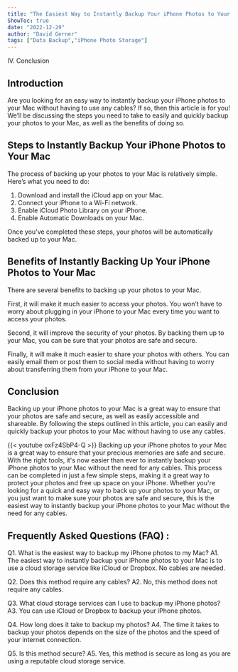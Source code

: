 ```yaml
---
title: "The Easiest Way to Instantly Backup Your iPhone Photos to Your Mac - No Cables Needed!"
ShowToc: true 
date: "2022-12-29"
author: "David Gerner" 
tags: ["Data Backup","iPhone Photo Storage"]
---
```

IV. Conclusion

## Introduction 
Are you looking for an easy way to instantly backup your iPhone photos to your Mac without having to use any cables? If so, then this article is for you! We’ll be discussing the steps you need to take to easily and quickly backup your photos to your Mac, as well as the benefits of doing so. 

## Steps to Instantly Backup Your iPhone Photos to Your Mac 
The process of backing up your photos to your Mac is relatively simple. Here’s what you need to do: 

1. Download and install the iCloud app on your Mac. 
2. Connect your iPhone to a Wi-Fi network. 
3. Enable iCloud Photo Library on your iPhone. 
4. Enable Automatic Downloads on your Mac. 

Once you’ve completed these steps, your photos will be automatically backed up to your Mac. 

## Benefits of Instantly Backing Up Your iPhone Photos to Your Mac 
There are several benefits to backing up your photos to your Mac. 

First, it will make it much easier to access your photos. You won’t have to worry about plugging in your iPhone to your Mac every time you want to access your photos. 

Second, it will improve the security of your photos. By backing them up to your Mac, you can be sure that your photos are safe and secure. 

Finally, it will make it much easier to share your photos with others. You can easily email them or post them to social media without having to worry about transferring them from your iPhone to your Mac. 

## Conclusion 
Backing up your iPhone photos to your Mac is a great way to ensure that your photos are safe and secure, as well as easily accessible and shareable. By following the steps outlined in this article, you can easily and quickly backup your photos to your Mac without having to use any cables.

{{< youtube oxFz4SbP4-Q >}} 
Backing up your iPhone photos to your Mac is a great way to ensure that your precious memories are safe and secure. With the right tools, it's now easier than ever to instantly backup your iPhone photos to your Mac without the need for any cables. This process can be completed in just a few simple steps, making it a great way to protect your photos and free up space on your iPhone. Whether you're looking for a quick and easy way to back up your photos to your Mac, or you just want to make sure your photos are safe and secure, this is the easiest way to instantly backup your iPhone photos to your Mac without the need for any cables.

## Frequently Asked Questions (FAQ) :
Q1. What is the easiest way to backup my iPhone photos to my Mac?
A1. The easiest way to instantly backup your iPhone photos to your Mac is to use a cloud storage service like iCloud or Dropbox. No cables are needed. 

Q2. Does this method require any cables?
A2. No, this method does not require any cables. 

Q3. What cloud storage services can I use to backup my iPhone photos?
A3. You can use iCloud or Dropbox to backup your iPhone photos. 

Q4. How long does it take to backup my photos?
A4. The time it takes to backup your photos depends on the size of the photos and the speed of your internet connection. 

Q5. Is this method secure?
A5. Yes, this method is secure as long as you are using a reputable cloud storage service.


